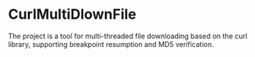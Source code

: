 # CurlMultiDlownFile
The project is a tool for multi-threaded file downloading based on the curl library, supporting breakpoint resumption and MD5 verification.
